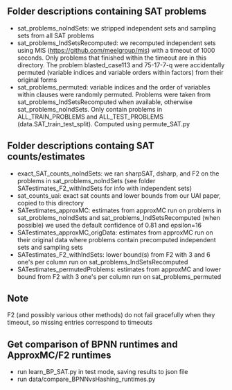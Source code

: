 ## Folder descriptions containing SAT problems
- sat_problems_noIndSets: we stripped independent sets and sampling sets from all SAT problems
- sat_problems_IndSetsRecomputed: we recomputed independent sets using MIS 
    (https://github.com/meelgroup/mis) with a timeout of 1000 seconds.  Only problems that finished
    within the timeout are in this directory.  The problem blasted_case113 and 75-17-7-q were accidentally permuted
    (variable indices and variable orders within factors) from their original forms
- sat_problems_permuted: variable indices and the order of variables within clauses were randomly permuted.
    Problems were taken from sat_problems_IndSetsRecomputed when available, otherwise sat_problems_noIndSets.
    Only contain problems in ALL_TRAIN_PROBLEMS and ALL_TEST_PROBLEMS (data.SAT_train_test_split). 
    Computed using permute_SAT.py
    
## Folder descriptions containg SAT counts/estimates
- exact_SAT_counts_noIndSets: we ran sharpSAT, dsharp, and F2 on the problems in 
    sat_problems_noIndSets (see folder SATestimates_F2_withIndSets for info with independent sets)
- sat_counts_uai: exact sat counts and lower bounds from our UAI paper, copied to this directory
- SATestimates_approxMC: estimates from approxMC run on problems in sat_problems_noIndSets
    and sat_problems_IndSetsRecomputed (when possible) we used the default confidence of 0.81 and epsilon=16
- SATestimates_approxMC_origData: estimates from approxMC run on their original data where
    problems contain precomputed independent sets and sampling sets
- SATestimates_F2_withIndSets: lower bound(s) from F2 with 3 and 6 one's per column
    run on sat_problems_IndSetsRecomputed
- SATestimates_permutedProblems: estimates from approxMC and lower bound from F2 with 3 one's per column
    run on sat_problems_permuted
    
## Note
F2 (and possibly various other methods) do not fail gracefully when they timeout, so missing entries
correspond to timeouts

## Get comparison of BPNN runtimes and ApproxMC/F2 runtimes
- run learn_BP_SAT.py in test mode, saving results to json file
- run data/compare_BPNNvsHashing_runtimes.py
